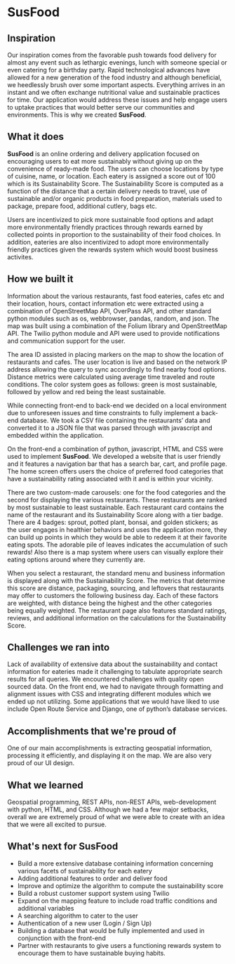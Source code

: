 # SusFood

## Inspiration
Our inspiration comes from the favorable push towards food delivery for almost any event such as lethargic evenings, lunch with someone special or even catering for a birthday party. Rapid technological advances have allowed for a new generation of the food industry and although beneficial, we heedlessly brush over some important aspects. Everything arrives in an instant and we often exchange nutritional value and sustainable practices for time. Our application would address these issues and help engage users to uptake practices that would better serve our communities and environments. This is why we created **SusFood**.

## What it does
**SusFood** is an online ordering and delivery application focused on encouraging users to eat more sustainably without giving up on the convenience of ready-made food. The users can choose locations by type of cuisine, name, or location. Each eatery is assigned a score out of 100 which is its Sustainability Score. The Sustainability Score is computed as a function of the distance that a certain delivery needs to travel, use of sustainable and/or organic products in food preparation, materials used to package, prepare food, additional cutlery, bags etc. 

Users are incentivized to pick more sustainable food options and adapt more environmentally friendly practices through rewards earned by collected points in proportion to the sustainability of their food choices. In addition, eateries are also incentivized to adopt more environmentally friendly practices given the rewards system which would boost business activites. 

## How we built it
Information about the various restaurants, fast food eateries, cafes etc and their location, hours, contact information etc were extracted using a combination of OpenStreetMap API, OverPass API, and other standard python modules such as os, webbrowser, pandas, random, and json. The map was built using a combination of the Folium library and OpenStreetMap API. The Twilio python module and API were used to provide notifications and communication support for the user.

The area ID assisted in placing markers on the map to show the location of restaurants and cafes. The user location is live and based on the network IP address allowing the query to sync accordingly to find nearby food options. Distance metrics were calculated using average time traveled and route conditions. The color system goes as follows: green is most sustainable, followed by yellow and red being the least sustainable. 

While connecting front-end to back-end we decided on a local environment due to unforeseen issues and time constraints to fully implement a back-end database. We took a CSV file containing the restaurants’ data and converted it to a JSON file that was parsed through with javascript and embedded within the application. 

On the front-end a combination of python, javascript, HTML and CSS were used to implement **SusFood**. We developed a website that is user friendly and it features a navigation bar that has a search bar, cart, and profile page. The home screen offers users the choice of preferred food categories that have a sustainability rating associated with it and is within your vicinity. 

There are two custom-made carousels: one for the food categories and the second for displaying the various restaurants. These restaurants are ranked by most sustainable to least sustainable. Each restaurant card contains the name of the restaurant and its Sustainability Score along with a tier badge. There are 4 badges: sprout, potted plant, bonsai, and golden stickers; as the user engages in healthier behaviors and uses the application more, they can build up points in which they would be able to redeem it at their favorite eating spots. The adorable pile of leaves indicates the accumulation of such rewards! Also there is a map system where users can visually explore their eating options around where they currently are. 

When you select a restaurant, the standard menu and business information is displayed along with the Sustainability Score. The metrics that determine this score are distance, packaging, sourcing, and leftovers that restaurants may offer to customers the following business day. Each of these factors are weighted, with distance being the highest and the other categories being equally weighted. The restaurant page also features standard ratings, reviews, and additional information on the calculations for the Sustainability Score. 


## Challenges we ran into
Lack of availability of extensive data about the sustainability and contact information for eateries made it challenging to tabulate appropriate search results for all queries. We encountered challenges with quality open sourced data. On the front end, we had to navigate through formatting and alignment issues with CSS and integrating different modules which we ended up not utilizing. Some applications that we would have liked to use include Open Route Service and Django, one of python’s database services.

## Accomplishments that we're proud of
One of our main accomplishments is extracting geospatial information, processing it efficiently, and displaying it on the map. We are also very proud of our UI design.

## What we learned
Geospatial programming, REST APIs, non-REST APIs, web-development with python, HTML, and CSS. Although we had a few major setbacks, overall we are extremely proud of what we were able to create with an idea that we were all excited to pursue. 

## What's next for SusFood
- Build a more extensive database containing information concerning various facets of sustainability for each eatery
- Adding additional features to order and deliver food
- Improve and optimize the algorithm to compute the sustainability score
- Build a robust customer support system using Twilio
- Expand on the mapping feature to include road traffic conditions and additional variables
- A searching algorithm to cater to the user
- Authentication of a new user (Login / Sign Up)
- Building a database that would be fully implemented and used in conjunction with the front-end
- Partner with restaurants to give users a functioning rewards system to encourage them to have sustainable buying habits. 

